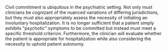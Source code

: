 Civil commitment is ubiquitous in the psychiatric setting. Not only must clinicians be cognizant of the nuanced variations of differing jurisdictions, but they must also appropriately assess the necessity of initiating an involuntary hospitalization. It is no longer sufficient that a patient simply exhibits "psychotic" symptoms to be committed but instead must meet a specific threshold criterion. Furthermore, the clinician will evaluate whether the patient is appropriate for hospitalization while also considering the necessity to uphold patient autonomy.